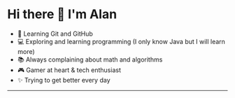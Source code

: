 # Hi there 👋 I'm Alan

- 🚀 Learning Git and GitHub  
- 💻 Exploring and learning programming (I only know Java but I will learn more)  
- 📚 Always complaining about math and algorithms  
- 🎮 Gamer at heart & tech enthusiast  
- ✨ Trying to get better every day  

---



